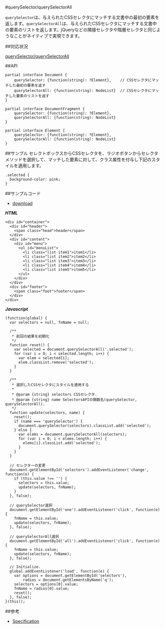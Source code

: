 #querySelector/querySelectorAll

`querySelector`は、与えられたCSSセレクタにマッチする文書中の最初の要素を返します。`querySelectorAll`は、与えられたCSSセレクタにマッチする文書中の要素のリストを返します。jQueryなどの隣接セレクタや階層セレクタと同じようなことがネイティブで実現できます。

##対応状況

[querySelector/querySelectorAll](http://caniuse.com/#feat=queryselector)

##API

```
partial interface Document {
    querySelector: {function(string): ?Element},    // CSSセレクタにマッチした最初の要素を返す
    querySelectorAll: {function(string): NodeList}  // CSSセレクタにマッチした要素のリストを返す
}

partial interface DocumentFragment {
    querySelector: {function(string): ?Element},
    querySelectorAll: {function(string): NodeList}
}

partial interface Element {
    querySelector: {function(string): ?Element},
    querySelectorAll: {function(string): NodeList}
}
```

##サンプル
セレクトボックスからCSSセレクタを、ラジオボタンからセレクタメソッドを選択して、マッチした要素に対して、クラス属性を付与し下記のスタイルを適用します。

```
.selected {
  background-color: pink;
}
```

##サンプルコード
- [download]()

***HTML***

```
<div id="container">
  <div id="header">
    <span class="head">header</span>
  </div>
  <div id="content">
    <div id="menu">
      <ul id="menuList">
        <li class="list item1">item1</li>
        <li class="list item2">item2</li>
        <li class="list item3">item3</li>
        <li class="list item4">item4</li>
        <li class="list item5">item5</li>
      </ul>
    </div>
  </div>
  <div id="footer">
    <span class="foot">footer</span>
  </div>
</div>
```

***Javascript***

```
(function(global) {
  var selectors = null, fnName = null;

  /**
   * 前回の結果を初期化
   */
  function reset() {
    var selected = document.querySelectorAll('.selected');
    for (var i = 0; i < selected.length; i++) {
      var elem = selected[i];
      elem.classList.remove('selected');
    }
  }

  /**
   * 選択したCSSセレクタにスタイルを適用する
   *
   * @param {string} selectors CSSセレクタ.
   * @param {string} name SelectorsAPIの関数名(querySelector, querySelectorAll).
   */
  function update(selectors, name) {
    reset();
    if (name === 'querySelector') {
      document.querySelector(selectors).classList.add('selected');
    } else {
      var elems = document.querySelectorAll(selectors);
      for (var i = 0; i < elems.length; i++) {
        elems[i].classList.add('selected');
      }
    }
  }

  // セレクターの変更
  document.getElementById('selectors').addEventListener('change', function(e) {
    if (this.value !== '') {
      selectors = this.value;
      update(selectors, fnName);
    }
  }, false);

  // querySelector選択
  document.getElementById('one').addEventListener('click', function(e) {
    fnName = this.value;
    update(selectors, fnName);
  }, false);

  // querySelectorAll選択
  document.getElementById('all').addEventListener('click', function(e) {
    fnName = this.value;
    update(selectors, fnName);
  }, false);

  // Initialize.
  global.addEventListener('load', function(e) {
    var options = document.getElementById('selectors'),
        radios = document.getElementsByName('q');
    selectors = options[0].value;
    fnName = radios[0].value;
    reset();
  }, false);
}(this));
```

##参考

- [Specification](http://www.w3.org/TR/selectors-api/)

